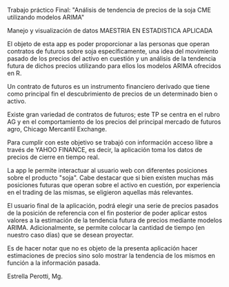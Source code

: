 Trabajo práctico Final: "Análisis de tendencia de precios de la soja CME utilizando modelos ARIMA"


Manejo y visualización de datos
MAESTRIA EN ESTADISTICA APLICADA

El objeto de esta app es poder proporcionar a las personas que operan contratos
de futuros sobre soja específicamente, una idea del movimiento pasado de los 
precios del activo en cuestión y un análisis de la tendencia futura de dichos
precios utilizando para ellos los modelos ARIMA ofrecidos en R. 

Un contrato de futuros es un instrumento financiero derivado que tiene como principal fin el descubrimiento de precios de un determinado bien o activo. 

Existe gran variedad de contratos de futuros; este TP se centra en el rubro AG y en el comportamiento de los precios del principal mercado de futuros agro, Chicago Mercantil Exchange. 

Para cumplir con este objetivo se trabajó con información acceso libre a través de YAHOO FINANCE, es decir, la aplicación toma los datos de precios de cierre en tiempo real. 

La app le permite interactuar al usuario web con diferentes posiciones sobre el producto "soja". Cabe destacar que si bien existen muchas más posiciones futuras que operan sobre el activo en cuestión, por experiencia en el trading de las mismas, se eligieron aquellas más relevantes. 

El usuario final de la aplicación, podrá elegir una serie de precios pasados de la posición de referencia con el fin posterior de poder aplicar estos valores a la estimación de la tendencia futura de precios mediante modelos ARIMA. Adicionalmente, se permite colocar la cantidad de tiempo (en nuestro caso días) que se desean proyectar. 

Es de hacer notar que no es objeto de la presenta aplicación hacer estimaciones de precios sino solo mostrar la tendencia de los mismos en función a la información pasada. 


Estrella Perotti, Mg. 





